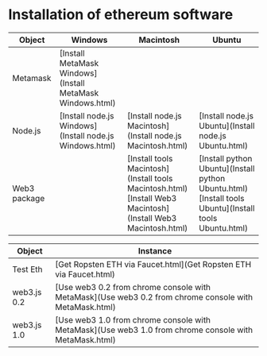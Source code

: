 # Installation of ethereum software


| Object          | Windows                                                     | Macintosh                                                      |  Ubuntu     |
| --------------- | ---------                                                   | ---------                                                      | ---------   | 
| Metamask        | [Install MetaMask Windows](Install MetaMask Windows.html)   |
| Node.js         | [Install node.js Windows](Install node.js Windows.html)     | [Install node.js Macintosh](Install node.js Macintosh.html)    | [Install node.js Ubuntu](Install node.js Ubuntu.html)
| Web3 package    |                                                             | [Install tools Macintosh](Install tools Macintosh.html)<br>[Install Web3 Macintosh](Install Web3 Macintosh.html)    | [Install python Ubuntu](Install python Ubuntu.html) [Install tools Ubuntu](Install tools Ubuntu.html)

| Object          | Instance
| --------------- | ---------                   
| Test Eth        | [Get Ropsten ETH via Faucet.html](Get Ropsten ETH via Faucet.html)
| web3.js 0.2     | [Use web3 0.2 from chrome console with MetaMask](Use web3 0.2 from chrome console with MetaMask.html)
| web3.js 1.0     | [Use web3 1.0 from chrome console with MetaMask](Use web3 1.0 from chrome console with MetaMask.html)



